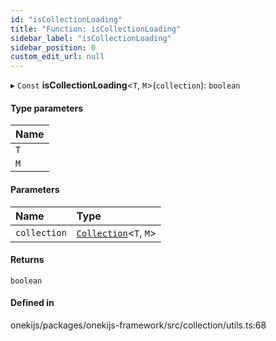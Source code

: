 ```yaml
---
id: "isCollectionLoading"
title: "Function: isCollectionLoading"
sidebar_label: "isCollectionLoading"
sidebar_position: 0
custom_edit_url: null
---
```


▸ `Const` **isCollectionLoading**<`T`, `M`\>(`collection`): `boolean`

#### Type parameters

| Name |
| :------ |
| `T` |
| `M` |

#### Parameters

| Name | Type |
| :------ | :------ |
| `collection` | [`Collection`](../types/Collection.md)<`T`, `M`\> |

#### Returns

`boolean`

#### Defined in

onekijs/packages/onekijs-framework/src/collection/utils.ts:68
